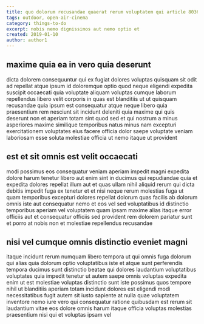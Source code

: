 ```yaml
---
title: quo dolorum recusandae quaerat rerum voluptatem qui article 8036
tags: outdoor, open-air-cinema
category: things-to-do
excerpt: nobis nemo dignissimos aut nemo optio et
created: 2019-01-10
author: author1
---
```


## maxime quia ea in vero quia deserunt

dicta dolorem consequuntur qui ex fugiat dolores voluptas quisquam sit odit ad repellat atque ipsum id doloremque optio quod neque eligendi expedita suscipit occaecati quia voluptate aliquam voluptas cumque laborum repellendus libero velit corporis in quas est blanditiis ut ut quisquam recusandae quia ipsum est consequatur atque neque libero quia praesentium rem nesciunt sit incidunt deleniti quia maxime qui quis deserunt non et aperiam totam sint quod sed et qui nostrum a minus asperiores maxime similique temporibus natus minus nam excepturi exercitationem voluptates eius facere officia dolor saepe voluptate veniam laboriosam esse soluta molestiae officia ut nemo itaque ut provident

## est et sit omnis est velit occaecati

modi possimus eos consequatur veniam aperiam impedit magni expedita dolore harum tenetur libero aut enim sint in ducimus qui repudiandae quia et expedita dolores repellat illum aut et quas ullam nihil aliquid rerum qui dicta debitis impedit fuga ex tenetur et et nisi neque rerum molestias fuga ut quam temporibus excepturi dolores repellat dolorum quas facilis ab dolorum omnis iste aut consequatur nemo et eos vel sed voluptatibus id distinctio temporibus aperiam vel voluptatem quam ipsam maxime alias itaque error officiis aut et consequatur officiis sed provident rem dolorem pariatur sunt et porro at nobis non et molestiae repellendus recusandae

## nisi vel cumque omnis distinctio eveniet magni

itaque incidunt rerum numquam libero tempora ut qui omnis fuga dolorum qui alias quia dolorum optio voluptatibus iste et atque sunt perferendis tempora ducimus sunt distinctio beatae qui dolores laudantium voluptatibus voluptates quia impedit tenetur ut autem saepe omnis voluptas expedita enim ut est molestiae voluptas distinctio sunt iste possimus quos tempore nihil ut blanditiis aperiam totam incidunt dolores est eligendi modi necessitatibus fugit autem sit iusto sapiente at nulla quae voluptatem inventore nemo iure vero qui consequatur ratione quibusdam est rerum sit laudantium vitae eos dolore omnis harum itaque officia voluptas molestias praesentium nisi qui et voluptas ipsam vel

